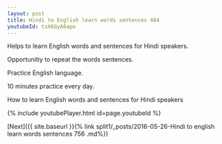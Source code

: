 ```yaml
---
layout: post
title: Hindi to English learn words sentences 484 
youtubeId: tsX6GyA6apo
---
```

 
 
Helps to learn English words and sentences for Hindi speakers.

Opportunitiy to repeat the words sentences. 

Practice English language. 
 
10 minutes practice every day. 
 
How to learn English words and sentences for Hindi speakers 
 
{% include youtubePlayer.html id=page.youtubeId %}
 
 
[Next]({{ site.baseurl }}{% link  split1/_posts/2016-05-26-Hindi to english learn words sentences 756 .md%})
 
